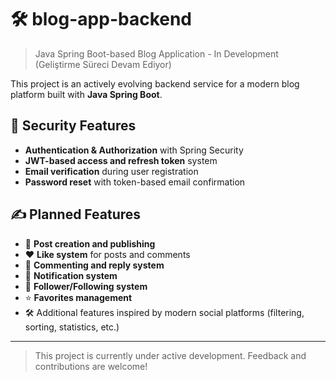 # 🛠️ blog-app-backend

> Java Spring Boot-based Blog Application - In Development (Geliştirme Süreci Devam Ediyor)

This project is an actively evolving backend service for a modern blog platform built with **Java Spring Boot**.

## 🔐 Security Features
- **Authentication & Authorization** with Spring Security
- **JWT-based access and refresh token** system
- **Email verification** during user registration
- **Password reset** with token-based email confirmation

## ✍️ Planned Features
- 📝 **Post creation and publishing**
- ❤️ **Like system** for posts and comments
- 💬 **Commenting and reply system**
- 🔔 **Notification system**
- 👥 **Follower/Following system**
- ⭐ **Favorites management**
- 🛠️ Additional features inspired by modern social platforms (filtering, sorting, statistics, etc.)

---

> This project is currently under active development. Feedback and contributions are welcome!

